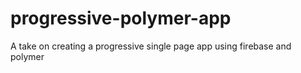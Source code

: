 # progressive-polymer-app
A take on creating a progressive single page app using firebase and polymer

